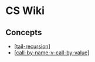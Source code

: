 CS Wiki
===

Concepts
---

- [[tail-recursion]]
- [[call-by-name-v-call-by-value]]

[//begin]: # "Autogenerated link references for markdown compatibility"
[tail-recursion]: tail-recursion.md "Tail Recursion"
[call-by-name-v-call-by-value]: call-by-name-v-call-by-value.md "Call by Name v Call by Value"
[//end]: # "Autogenerated link references"
